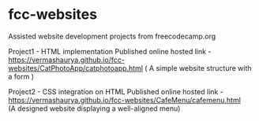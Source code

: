 # fcc-websites
Assisted website development projects from freecodecamp.org 

Project1 - 
HTML implementation
Published online hosted link - 
https://vermashaurya.github.io/fcc-websites/CatPhotoApp/catphotoapp.html
( A simple website structure with a form )

Project2 - 
CSS integration on HTML
Published online hosted link - 
https://vermashaurya.github.io/fcc-websites/CafeMenu/cafemenu.html        
(A designed website displaying a well-aligned menu)
